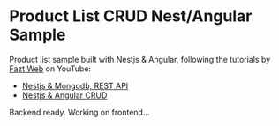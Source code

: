 # Product List CRUD Nest/Angular Sample

Product list sample built with Nestjs & Angular, following the tutorials by [Fazt Web](https://github.com/FaztWeb) on YouTube:

- [Nestjs & Mongodb, REST API](https://www.youtube.com/watch?v=jEKsD5f3Bqc)
- [Nestjs & Angular CRUD](https://www.youtube.com/watch?v=AmF_BTzJdFY)

Backend ready. Working on frontend...
